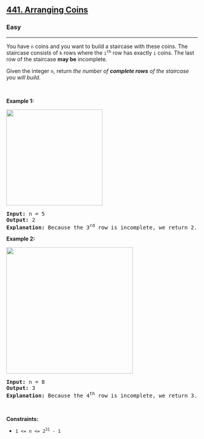 <h2><a href="https://leetcode.com/problems/arranging-coins/">441. Arranging Coins</a></h2><h3>Easy</h3><hr><div speechify-initial-font-family="-apple-system, BlinkMacSystemFont, &quot;Segoe UI&quot;, &quot;PingFang SC&quot;, &quot;Hiragino Sans GB&quot;, &quot;Microsoft YaHei&quot;, &quot;Helvetica Neue&quot;, Helvetica, Arial, sans-serif, &quot;Apple Color Emoji&quot;, &quot;Segoe UI Emoji&quot;, &quot;Segoe UI Symbol&quot;" speechify-initial-font-size="14px"><p speechify-initial-font-family="-apple-system, BlinkMacSystemFont, &quot;Segoe UI&quot;, &quot;PingFang SC&quot;, &quot;Hiragino Sans GB&quot;, &quot;Microsoft YaHei&quot;, &quot;Helvetica Neue&quot;, Helvetica, Arial, sans-serif, &quot;Apple Color Emoji&quot;, &quot;Segoe UI Emoji&quot;, &quot;Segoe UI Symbol&quot;" speechify-initial-font-size="14px">You have <code speechify-initial-font-family="monospace" speechify-initial-font-size="13px">n</code> coins and you want to build a staircase with these coins. The staircase consists of <code speechify-initial-font-family="monospace" speechify-initial-font-size="13px">k</code> rows where the <code speechify-initial-font-family="monospace" speechify-initial-font-size="13px">i<sup speechify-initial-font-family="monospace" speechify-initial-font-size="9.75px">th</sup></code> row has exactly <code speechify-initial-font-family="monospace" speechify-initial-font-size="13px">i</code> coins. The last row of the staircase <strong speechify-initial-font-family="-apple-system, BlinkMacSystemFont, &quot;Segoe UI&quot;, &quot;PingFang SC&quot;, &quot;Hiragino Sans GB&quot;, &quot;Microsoft YaHei&quot;, &quot;Helvetica Neue&quot;, Helvetica, Arial, sans-serif, &quot;Apple Color Emoji&quot;, &quot;Segoe UI Emoji&quot;, &quot;Segoe UI Symbol&quot;" speechify-initial-font-size="14px">may be</strong> incomplete.</p>

<p speechify-initial-font-family="-apple-system, BlinkMacSystemFont, &quot;Segoe UI&quot;, &quot;PingFang SC&quot;, &quot;Hiragino Sans GB&quot;, &quot;Microsoft YaHei&quot;, &quot;Helvetica Neue&quot;, Helvetica, Arial, sans-serif, &quot;Apple Color Emoji&quot;, &quot;Segoe UI Emoji&quot;, &quot;Segoe UI Symbol&quot;" speechify-initial-font-size="14px">Given the integer <code speechify-initial-font-family="monospace" speechify-initial-font-size="13px">n</code>, return <em speechify-initial-font-family="-apple-system, BlinkMacSystemFont, &quot;Segoe UI&quot;, &quot;PingFang SC&quot;, &quot;Hiragino Sans GB&quot;, &quot;Microsoft YaHei&quot;, &quot;Helvetica Neue&quot;, Helvetica, Arial, sans-serif, &quot;Apple Color Emoji&quot;, &quot;Segoe UI Emoji&quot;, &quot;Segoe UI Symbol&quot;" speechify-initial-font-size="14px">the number of <strong speechify-initial-font-family="-apple-system, BlinkMacSystemFont, &quot;Segoe UI&quot;, &quot;PingFang SC&quot;, &quot;Hiragino Sans GB&quot;, &quot;Microsoft YaHei&quot;, &quot;Helvetica Neue&quot;, Helvetica, Arial, sans-serif, &quot;Apple Color Emoji&quot;, &quot;Segoe UI Emoji&quot;, &quot;Segoe UI Symbol&quot;" speechify-initial-font-size="14px">complete rows</strong> of the staircase you will build</em>.</p>

<p speechify-initial-font-family="-apple-system, BlinkMacSystemFont, &quot;Segoe UI&quot;, &quot;PingFang SC&quot;, &quot;Hiragino Sans GB&quot;, &quot;Microsoft YaHei&quot;, &quot;Helvetica Neue&quot;, Helvetica, Arial, sans-serif, &quot;Apple Color Emoji&quot;, &quot;Segoe UI Emoji&quot;, &quot;Segoe UI Symbol&quot;" speechify-initial-font-size="14px">&nbsp;</p>
<p speechify-initial-font-family="-apple-system, BlinkMacSystemFont, &quot;Segoe UI&quot;, &quot;PingFang SC&quot;, &quot;Hiragino Sans GB&quot;, &quot;Microsoft YaHei&quot;, &quot;Helvetica Neue&quot;, Helvetica, Arial, sans-serif, &quot;Apple Color Emoji&quot;, &quot;Segoe UI Emoji&quot;, &quot;Segoe UI Symbol&quot;" speechify-initial-font-size="14px"><strong class="example" speechify-initial-font-family="-apple-system, BlinkMacSystemFont, &quot;Segoe UI&quot;, &quot;PingFang SC&quot;, &quot;Hiragino Sans GB&quot;, &quot;Microsoft YaHei&quot;, &quot;Helvetica Neue&quot;, Helvetica, Arial, sans-serif, &quot;Apple Color Emoji&quot;, &quot;Segoe UI Emoji&quot;, &quot;Segoe UI Symbol&quot;" speechify-initial-font-size="14px">Example 1:</strong></p>
<img alt="" src="https://assets.leetcode.com/uploads/2021/04/09/arrangecoins1-grid.jpg" style="width: 253px; height: 253px;" speechify-initial-font-family="-apple-system, BlinkMacSystemFont, &quot;Segoe UI&quot;, &quot;PingFang SC&quot;, &quot;Hiragino Sans GB&quot;, &quot;Microsoft YaHei&quot;, &quot;Helvetica Neue&quot;, Helvetica, Arial, sans-serif, &quot;Apple Color Emoji&quot;, &quot;Segoe UI Emoji&quot;, &quot;Segoe UI Symbol&quot;" speechify-initial-font-size="14px">
<pre style="position: relative;" speechify-initial-font-family="SFMono-Regular, Consolas, &quot;Liberation Mono&quot;, Menlo, Courier, monospace" speechify-initial-font-size="13px"><strong speechify-initial-font-family="SFMono-Regular, Consolas, &quot;Liberation Mono&quot;, Menlo, Courier, monospace" speechify-initial-font-size="13px">Input:</strong> n = 5
<strong speechify-initial-font-family="SFMono-Regular, Consolas, &quot;Liberation Mono&quot;, Menlo, Courier, monospace" speechify-initial-font-size="13px">Output:</strong> 2
<strong speechify-initial-font-family="SFMono-Regular, Consolas, &quot;Liberation Mono&quot;, Menlo, Courier, monospace" speechify-initial-font-size="13px">Explanation:</strong> Because the 3<sup speechify-initial-font-family="SFMono-Regular, Consolas, &quot;Liberation Mono&quot;, Menlo, Courier, monospace" speechify-initial-font-size="9.75px">rd</sup> row is incomplete, we return 2.
<div class="open_grepper_editor" title="Edit &amp; Save To Grepper" speechify-initial-font-family="SFMono-Regular, Consolas, &quot;Liberation Mono&quot;, Menlo, Courier, monospace" speechify-initial-font-size="13px"></div></pre>

<p speechify-initial-font-family="-apple-system, BlinkMacSystemFont, &quot;Segoe UI&quot;, &quot;PingFang SC&quot;, &quot;Hiragino Sans GB&quot;, &quot;Microsoft YaHei&quot;, &quot;Helvetica Neue&quot;, Helvetica, Arial, sans-serif, &quot;Apple Color Emoji&quot;, &quot;Segoe UI Emoji&quot;, &quot;Segoe UI Symbol&quot;" speechify-initial-font-size="14px"><strong class="example" speechify-initial-font-family="-apple-system, BlinkMacSystemFont, &quot;Segoe UI&quot;, &quot;PingFang SC&quot;, &quot;Hiragino Sans GB&quot;, &quot;Microsoft YaHei&quot;, &quot;Helvetica Neue&quot;, Helvetica, Arial, sans-serif, &quot;Apple Color Emoji&quot;, &quot;Segoe UI Emoji&quot;, &quot;Segoe UI Symbol&quot;" speechify-initial-font-size="14px">Example 2:</strong></p>
<img alt="" src="https://assets.leetcode.com/uploads/2021/04/09/arrangecoins2-grid.jpg" style="width: 333px; height: 333px;" speechify-initial-font-family="-apple-system, BlinkMacSystemFont, &quot;Segoe UI&quot;, &quot;PingFang SC&quot;, &quot;Hiragino Sans GB&quot;, &quot;Microsoft YaHei&quot;, &quot;Helvetica Neue&quot;, Helvetica, Arial, sans-serif, &quot;Apple Color Emoji&quot;, &quot;Segoe UI Emoji&quot;, &quot;Segoe UI Symbol&quot;" speechify-initial-font-size="14px">
<pre style="position: relative;" speechify-initial-font-family="SFMono-Regular, Consolas, &quot;Liberation Mono&quot;, Menlo, Courier, monospace" speechify-initial-font-size="13px"><strong speechify-initial-font-family="SFMono-Regular, Consolas, &quot;Liberation Mono&quot;, Menlo, Courier, monospace" speechify-initial-font-size="13px">Input:</strong> n = 8
<strong speechify-initial-font-family="SFMono-Regular, Consolas, &quot;Liberation Mono&quot;, Menlo, Courier, monospace" speechify-initial-font-size="13px">Output:</strong> 3
<strong speechify-initial-font-family="SFMono-Regular, Consolas, &quot;Liberation Mono&quot;, Menlo, Courier, monospace" speechify-initial-font-size="13px">Explanation:</strong> Because the 4<sup speechify-initial-font-family="SFMono-Regular, Consolas, &quot;Liberation Mono&quot;, Menlo, Courier, monospace" speechify-initial-font-size="9.75px">th</sup> row is incomplete, we return 3.
<div class="open_grepper_editor" title="Edit &amp; Save To Grepper" speechify-initial-font-family="SFMono-Regular, Consolas, &quot;Liberation Mono&quot;, Menlo, Courier, monospace" speechify-initial-font-size="13px"></div></pre>

<p speechify-initial-font-family="-apple-system, BlinkMacSystemFont, &quot;Segoe UI&quot;, &quot;PingFang SC&quot;, &quot;Hiragino Sans GB&quot;, &quot;Microsoft YaHei&quot;, &quot;Helvetica Neue&quot;, Helvetica, Arial, sans-serif, &quot;Apple Color Emoji&quot;, &quot;Segoe UI Emoji&quot;, &quot;Segoe UI Symbol&quot;" speechify-initial-font-size="14px">&nbsp;</p>
<p speechify-initial-font-family="-apple-system, BlinkMacSystemFont, &quot;Segoe UI&quot;, &quot;PingFang SC&quot;, &quot;Hiragino Sans GB&quot;, &quot;Microsoft YaHei&quot;, &quot;Helvetica Neue&quot;, Helvetica, Arial, sans-serif, &quot;Apple Color Emoji&quot;, &quot;Segoe UI Emoji&quot;, &quot;Segoe UI Symbol&quot;" speechify-initial-font-size="14px"><strong speechify-initial-font-family="-apple-system, BlinkMacSystemFont, &quot;Segoe UI&quot;, &quot;PingFang SC&quot;, &quot;Hiragino Sans GB&quot;, &quot;Microsoft YaHei&quot;, &quot;Helvetica Neue&quot;, Helvetica, Arial, sans-serif, &quot;Apple Color Emoji&quot;, &quot;Segoe UI Emoji&quot;, &quot;Segoe UI Symbol&quot;" speechify-initial-font-size="14px">Constraints:</strong></p>

<ul speechify-initial-font-family="-apple-system, BlinkMacSystemFont, &quot;Segoe UI&quot;, &quot;PingFang SC&quot;, &quot;Hiragino Sans GB&quot;, &quot;Microsoft YaHei&quot;, &quot;Helvetica Neue&quot;, Helvetica, Arial, sans-serif, &quot;Apple Color Emoji&quot;, &quot;Segoe UI Emoji&quot;, &quot;Segoe UI Symbol&quot;" speechify-initial-font-size="14px">
	<li speechify-initial-font-family="-apple-system, BlinkMacSystemFont, &quot;Segoe UI&quot;, &quot;PingFang SC&quot;, &quot;Hiragino Sans GB&quot;, &quot;Microsoft YaHei&quot;, &quot;Helvetica Neue&quot;, Helvetica, Arial, sans-serif, &quot;Apple Color Emoji&quot;, &quot;Segoe UI Emoji&quot;, &quot;Segoe UI Symbol&quot;" speechify-initial-font-size="14px"><code speechify-initial-font-family="monospace" speechify-initial-font-size="13px">1 &lt;= n &lt;= 2<sup speechify-initial-font-family="monospace" speechify-initial-font-size="9.75px">31</sup> - 1</code></li>
</ul>
</div>